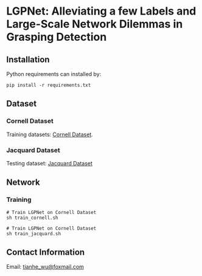 # LGPNet: Alleviating a few Labels and Large-Scale Network Dilemmas in Grasping Detection

## Installation
Python requirements can installed by:
```shell
pip install -r requirements.txt
```

## Dataset
### Cornell Dataset
Training datasets: [Cornell Dataset](https://www.kaggle.com/oneoneliu/cornell-grasp). 
### Jacquard Dataset
Testing dataset: [Jacquard Dataset](https://jacquard.liris.cnrs.fr/)

## Network


### Training

```shell
# Train LGPNet on Cornell Dataset
sh train_cornell.sh

# Train LGPNet on Cornell Dataset
sh train_jacquard.sh
```

## Contact Information

Email: tianhe_wu@foxmail.com




